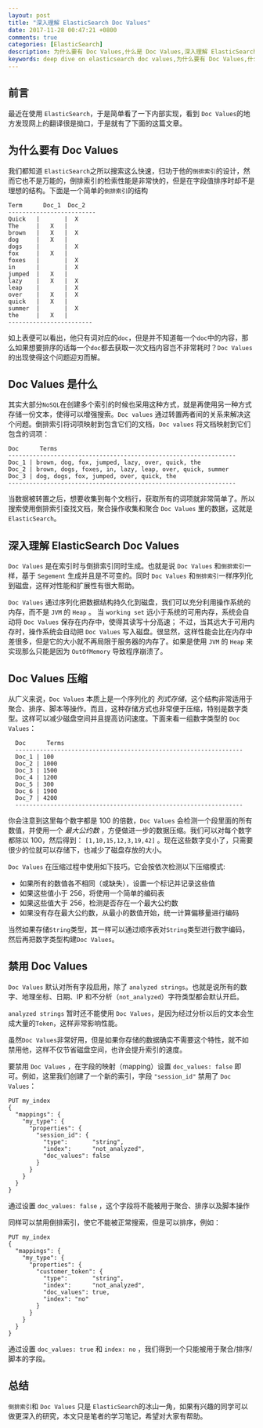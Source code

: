 ```yaml
---
layout: post
title: "深入理解 ElasticSearch Doc Values"
date: 2017-11-28 00:47:21 +0800
comments: true
categories: [ElasticSearch]
description: 为什么要有 Doc Values,什么是 Doc Values,深入理解 ElasticSearch Doc Values,Doc Values 压缩原理,禁用 Doc Values
keywords: deep dive on elasticsearch doc values,为什么要有 Doc Values,什么是 Doc Values,深入理解ElasticSearch Doc
---
```

## 前言
最近在使用 `ElasticSearch`，于是简单看了一下内部实现，看到 `Doc Values`的地方发现网上的翻译很是拗口，于是就有了下面的这篇文章。
<!-- more -->
## 为什么要有 Doc Values
我们都知道 `ElasticSearch`之所以搜索这么快速，归功于他的`倒排索引`的设计，然而它也不是万能的，倒排索引的检索性能是非常快的，但是在字段值排序时却不是理想的结构。下面是一个简单的`倒排索引`的结构  
```
Term      Doc_1  Doc_2
-------------------------
Quick   |       |  X
The     |   X   |
brown   |   X   |  X
dog     |   X   |
dogs    |       |  X
fox     |   X   |
foxes   |       |  X
in      |       |  X
jumped  |   X   |
lazy    |   X   |  X
leap    |       |  X
over    |   X   |  X
quick   |   X   |
summer  |       |  X
the     |   X   |
------------------------
```

如上表便可以看出，他只有词对应的`doc`，但是并不知道每一个`doc`中的内容，那么如果想要排序的话每一个`doc`都去获取一次文档内容岂不非常耗时？`Doc Values`的出现使得这个问题迎刃而解。  
## Doc Values 是什么
其实大部分`NoSQL`在创建多个索引的时候也采用这种方式，就是再使用另一种方式存储一份文本，使得可以增强搜索。`Doc values` 通过转置两者间的关系来解决这个问题。倒排索引将词项映射到包含它们的文档，`Doc values` 将文档映射到它们包含的词项：
```
Doc      Terms
-----------------------------------------------------------------
Doc_1 | brown, dog, fox, jumped, lazy, over, quick, the
Doc_2 | brown, dogs, foxes, in, lazy, leap, over, quick, summer
Doc_3 | dog, dogs, fox, jumped, over, quick, the
-----------------------------------------------------------------
```
当数据被转置之后，想要收集到每个文档行，获取所有的词项就非常简单了。所以搜索使用倒排索引查找文档，聚合操作收集和聚合 `Doc Values` 里的数据，这就是 `ElasticSearch`。

## 深入理解 ElasticSearch Doc Values
`Doc Values` 是在索引时与倒排索引同时生成。也就是说 `Doc Values` 和`倒排索引`一样，基于 `Segement` 生成并且是不可变的。同时 `Doc Values` 和`倒排索引`一样序列化到磁盘，这样对性能和扩展性有很大帮助。

`Doc Values` 通过序列化把数据结构持久化到磁盘，我们可以充分利用操作系统的内存，而不是 `JVM` 的 `Heap` 。
当 `working set` 远小于系统的可用内存，系统会自动将 `Doc Values` 保存在内存中，使得其读写十分高速； 
不过，当其远大于可用内存时，操作系统会自动把 `Doc Values` 写入磁盘。很显然，这样性能会比在内存中差很多，但是它的大小就不再局限于服务器的内存了。如果是使用 `JVM` 的 `Heap` 来实现那么只能是因为 `OutOfMemory` 导致程序崩溃了。  

## Doc Values 压缩

从广义来说，`Doc Values` 本质上是一个序列化的 _列式存储_，这个结构非常适用于聚合、排序、脚本等操作。而且，这种存储方式也非常便于压缩，特别是数字类型。这样可以减少磁盘空间并且提高访问速度。下面来看一组数字类型的 `Doc Values`：

```
  Doc      Terms
  -----------------------------------------------------------------
  Doc_1 | 100
  Doc_2 | 1000
  Doc_3 | 1500
  Doc_4 | 1200
  Doc_5 | 300
  Doc_6 | 1900
  Doc_7 | 4200
  -----------------------------------------------------------------
```
你会注意到这里每个数字都是 100 的倍数，`Doc Values` 会检测一个段里面的所有数值，并使用一个 _最大公约数_ ，方便做进一步的数据压缩。我们可以对每个数字都除以 100，然后得到：  `[1,10,15,12,3,19,42]` 。现在这些数字变小了，只需要很少的位就可以存储下，也减少了磁盘存放的大小。

`Doc Values` 在压缩过程中使用如下技巧。它会按依次检测以下压缩模式:  

-  如果所有的数值各不相同（或缺失），设置一个标记并记录这些值  
-  如果这些值小于 256，将使用一个简单的编码表  
-  如果这些值大于 256，检测是否存在一个最大公约数  
-  如果没有存在最大公约数，从最小的数值开始，统一计算偏移量进行编码  

当然如果存储`String`类型，其一样可以通过顺序表对`String`类型进行数字编码，然后再把数字类型构建`Doc Values`。

## 禁用 Doc Values

`Doc Values` 默认对所有字段启用，除了 `analyzed strings`。也就是说所有的数字、地理坐标、日期、IP 和不分析（`not_analyzed`）字符类型都会默认开启。

`analyzed strings` 暂时还不能使用 `Doc Values`，是因为经过分析以后的文本会生成大量的`Token`，这样非常影响性能。

虽然`Doc Values`非常好用，但是如果你存储的数据确实不需要这个特性，就不如禁用他，这样不仅节省磁盘空间，也许会提升索引的速度。

要禁用 `Doc Values` ，在字段的映射（mapping）设置 `doc_values: false` 即可。例如，这里我们创建了一个新的索引，字段 `"session_id"` 禁用了  `Doc Values`：
```
PUT my_index
{
  "mappings": {
    "my_type": {
      "properties": {
        "session_id": {
          "type":       "string",
          "index":      "not_analyzed",
          "doc_values": false 
        }
      }
    }
  }
}
```
通过设置 `doc_values: false` ，这个字段将不能被用于聚合、排序以及脚本操作

同样可以禁用倒排索引，使它不能被正常搜索，但是可以排序，例如：
```
PUT my_index
{
  "mappings": {
    "my_type": {
      "properties": {
        "customer_token": {
          "type":       "string",
          "index":      "not_analyzed",
          "doc_values": true, 
          "index": "no" 
        }
      }
    }
  }
}
```
通过设置 `doc_values: true` 和 `index: no` ，我们得到一个只能被用于聚合/排序/脚本的字段。

## 总结
`倒排索引`和 `Doc Values` 只是 `ElasticSearch`的冰山一角，如果有兴趣的同学可以做更深入的研究，本文只是笔者的学习笔记，希望对大家有帮助。
